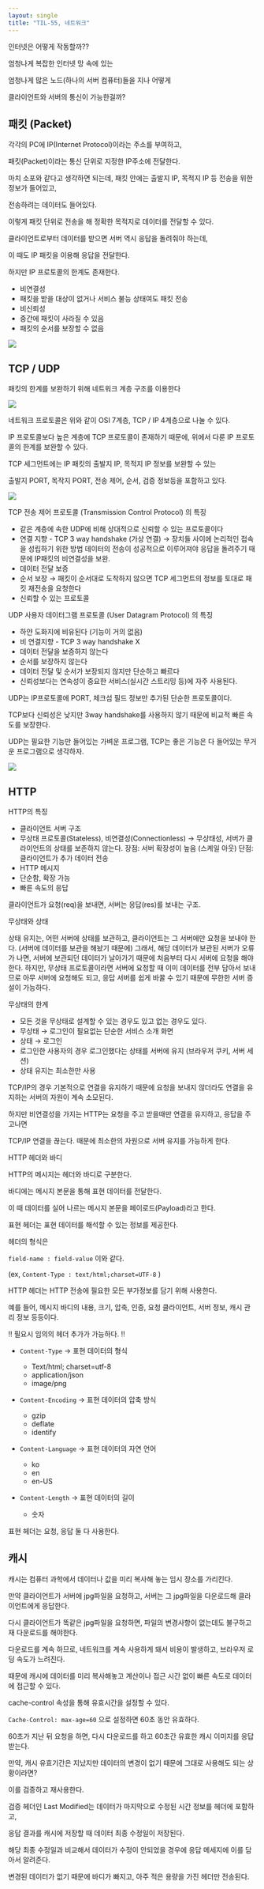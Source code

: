 ```yaml
---
layout: single
title: "TIL-55, 네트워크"
---
```


인터넷은 어떻게 작동할까??

엄청나게 복잡한 인터넷 망 속에 있는

엄청나게 많은 노드(하나의 서버 컴퓨터)들을 지나 어떻게

클라이언트와 서버의 통신이 가능한걸까?

## 패킷 (Packet)

각각의 PC에 IP(Internet Protocol)이라는 주소를 부여하고,

패킷(Packet)이라는 통신 단위로 지정한 IP주소에 전달한다.

마치 소포와 같다고 생각하면 되는데, 패킷 안에는 출발지 IP, 목적지 IP 등 전송을 위한 정보가 들어있고,

전송하려는 데이터도 들어있다.

이렇게 패킷 단위로 전송을 해 정확한 목적지로 데이터를 전달할 수 있다.

클라이언트로부터 데이터를 받으면 서버 역시 응답을 돌려줘야 하는데,

이 때도 IP 패킷을 이용해 응답을 전달한다.

하지만 IP 프로토콜의 한계도 존재한다.

- 비연결성
- 패킷을 받을 대상이 없거나 서비스 불능 상태여도 패킷 전송
- 비신뢰성
- 중간에 패킷이 사라질 수 있음
- 패킷의 순서를 보장할 수 없음
    
![](https://images.velog.io/images/skagns211/post/ca3ab501-fc4c-4fd0-be98-93b35d3a4109/%E1%84%89%E1%85%B3%E1%84%8F%E1%85%B3%E1%84%85%E1%85%B5%E1%86%AB%E1%84%89%E1%85%A3%E1%86%BA%202021-10-30%2023.40.51.png)
    

## TCP / UDP

패킷의 한계를 보완하기 위해 네트워크 계층 구조를 이용한다

![](https://images.velog.io/images/skagns211/post/a37d365a-e231-43ec-ad4b-6f0149c471f6/%E1%84%89%E1%85%B3%E1%84%8F%E1%85%B3%E1%84%85%E1%85%B5%E1%86%AB%E1%84%89%E1%85%A3%E1%86%BA%202021-10-30%2023.41.02.png)

네트워크 프로토콜은 위와 같이 OSI 7계층, TCP / IP 4계층으로 나눌 수 있다.

IP 프로토콜보다 높은 계층에 TCP 프로토콜이 존재하기 때문에, 위에서 다룬 IP 프로토콜의 한계를 보완할 수 있다.

TCP 세그먼트에는 IP 패킷의 출발지 IP, 목적지 IP 정보를 보완할 수 있는

출발지 PORT, 목작지 PORT, 전송 제어, 순서, 검증 정보등을 포함하고 있다.

![](https://images.velog.io/images/skagns211/post/ba3b9ebe-59a2-4df4-9cc9-6fc2764e0255/%E1%84%89%E1%85%B3%E1%84%8F%E1%85%B3%E1%84%85%E1%85%B5%E1%86%AB%E1%84%89%E1%85%A3%E1%86%BA%202021-10-30%2023.41.12.png)

TCP 전송 제어 프로토콜 (Transmission Control Protocol) 의 특징

- 같은 계층에 속한 UDP에 비해 상대적으로 신뢰할 수 있는 프로토콜이다
- 연결 지향 - TCP 3 way handshake (가상 연결)
→ 장치들 사이에 논리적인 접속을 성립하기 위한 방법
데이터의 전송이 성공적으로 이루어져야 응답을 돌려주기 때문에 IP패킷의 비연결성을 보완.
- 데이터 전달 보증
- 순서 보장
→ 패킷이 순서대로 도착하지 않으면 TCP 세그먼트의 정보를 토대로 패킷 재전송을 요청한다
- 신뢰할 수 있는 프로토콜

UDP 사용자 데이터그램 프로토콜 (User Datagram Protocol) 의 특징

- 하얀 도화지에 비유된다 (기능이 거의 없음)
- 비 연결지향 - TCP 3 way handshake X
- 데이터 전달을 보증하지 않는다
- 순서를 보장하지 않는다
- 데이터 전달 및 순서가 보장되지 않지만 단순하고 빠르다
- 신뢰성보다는 연속성이 중요한 서비스(실시간 스트리밍 등)에 자주 사용된다.

UDP는 IP프로토콜에 PORT, 체크섬 필드 정보만 추가된 단순한 프로토콜이다.

TCP보다 신뢰성은 낮지만 3way handshake를 사용하지 않기 때문에 비교적 빠른 속도를 보장한다.

UDP는 필요한 기능만 들어있는 가벼운 프로그램, TCP는 좋은 기능은 다 들어있는 무거운 프로그램으로 생각하자.

![](https://images.velog.io/images/skagns211/post/4849e1a2-a524-42e6-af10-fe1b697c752e/%E1%84%89%E1%85%B3%E1%84%8F%E1%85%B3%E1%84%85%E1%85%B5%E1%86%AB%E1%84%89%E1%85%A3%E1%86%BA%202021-10-30%2023.41.25.png)

## HTTP

HTTP의 특징

- 클라이언트 서버 구조
- 무상태 프로토콜(Stateless), 비연결성(Connectionless)
→ 무상태성, 서버가 클라이언트의 상태를 보존하지 않는다.
장점: 서버 확장성이 높음 (스케일 아웃)
단점: 클라이언트가 추가 데이터 전송
- HTTP 메시지
- 단순함, 확장 가능
- 빠른 속도의 응답

클라이언트가 요청(req)을 보내면, 서버는 응답(res)를 보내는 구조.

무상태와 상태

상태 유지는, 어떤 서버에 상태를 보관하고, 클라이언트는 그 서버에만 요청을 보내야 한다.
(서버에 데이터를 보관을 해놨기 때문에)
그래서, 해당 데이터가 보관된 서버가 오류가 나면, 서버에 보관되던 데이터가 날아가기 때문에
처음부터 다시 서버에 요청을 해야한다.
하지만, 무상태 프로토콜이라면 서버에 요청할 때 이미 데이터를 전부 담아서 보내므로
아무 서버에 요청해도 되고, 응답 서버를 쉽게 바꿀 수 있기 때문에 무한한 서버 증설이 가능하다.

무상태의 한계

- 모든 것을 무상태로 설계할 수 있는 경우도 있고 없는 경우도 있다.
- 무상태 → 로그인이 필요없는 단순한 서비스 소개 화면
- 상태 → 로그인
- 로그인한 사용자의 경우 로그인했다는 상태를 서버에 유지 (브라우저 쿠키, 서버 세션)
- 상태 유지는 최소한만 사용

TCP/IP의 경우 기본적으로 연결을 유지하기 때문에 요청을 보내지 않더라도 연결을 유지하는 서버의 자원이 계속 소모된다.

하지만 비연결성을 가지는 HTTP는 요청을 주고 받을때만 연결을 유지하고, 응답을 주고나면

TCP/IP 연결을 끊는다. 때문에 최소한의 자원으로 서버 유지를 가능하게 한다.

HTTP 헤더와 바디

HTTP의 메시지는 헤더와 바디로 구분한다.

바디에는 메시지 본문을 통해 표현 데이터를 전달한다.

이 때 데이터를 실어 나르는 메시지 본문을 페이로드(Payload)라고 한다.

표현 헤더는 표현 데이터를 해석할 수 있는 정보를 제공한다.

헤더의 형식은

`field-name : field-value` 이와 같다.

(ex, `Content-Type : text/html;charset=UTF-8` )

HTTP 헤더는 HTTP 전송에 필요한 모든 부가정보를 담기 위해 사용한다.

예를 들어, 메시지 바디의 내용, 크기, 압축, 인증, 요청 클라이언트, 서버 정보, 캐시 관리 정보 등등이다.

!! 필요시 임의의 헤더 추가가 가능하다. !!

- `Content-Type` → 표현 데이터의 형식
    - Text/html; charset=utf-8
    - application/json
    - image/png
    
- `Content-Encoding` → 표현 데이터의 압축 방식
    - gzip
    - deflate
    - identify
- `Content-Language` → 표현 데이터의 자연 언어
    - ko
    - en
    - en-US
- `Content-Length` → 표현 데이터의 길이
    - 숫자

표현 헤더는 요청, 응답 둘 다 사용한다.

## 캐시

캐시는 컴퓨터 과학에서 데이터나 값을 미리 복사해 놓는 임시 장소를 가리킨다.

만약 클라이언트가 서버에 jpg파일을 요청하고, 서버는 그 jpg파일을 다운로드해 클라이언트에게 응답한다.

다시 클라이언트가 똑같은 jpg파일을 요청하면, 파일의 변경사항이 없는데도 불구하고 재 다운로드를 해야한다.

다운로드를 계속 하므로, 네트워크를 계속 사용하게 돼서 비용이 발생하고, 브라우저 로딩 속도가 느려진다.

때문에 캐시에 데이터를 미리 복사해놓고 계산이나 접근 시간 없이 빠른 속도로 데이터에 접근할 수 있다.

cache-control 속성을 통해 유효시간을 설정할 수 있다.

`Cache-Control: max-age=60` 으로 설정하면 60초 동안 유효하다.

60초가 지난 뒤 요청을 하면, 다시 다운로드를 하고 60초간 유효한 캐시 이미지를 응답받는다.

만약, 캐시 유효기간은 지났지만 데이터의 변경이 없기 때문에 그대로 사용해도 되는 상황이라면?

이를 검증하고 재사용한다.

검증 헤더인 Last Modified는 데이터가 마지막으로 수정된 시간 정보를 헤더에 포함하고,

응답 결과를 캐시에 저장할 때 데이터 최종 수정일이 저장된다.

해당 최종 수정일과 비교해서 데이터가 수정이 안되었을 경우에 응답 메세지에 이를 담아서 알려준다.

변경된 데이터가 없기 때문에 바디가 빠지고, 아주 적은 용량을 가진 헤더만 전송된다.
